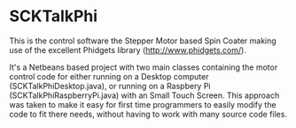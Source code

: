 SCKTalkPhi
==========

This is the control software the Stepper Motor based Spin Coater making use of the excellent Phidgets library (http://www.phidgets.com/).

It's a Netbeans based project with two main classes containing the motor control code for either running on a Desktop computer (SCKTalkPhiDesktop.java), or running on a Raspbery Pi (SCKTalkPhiRaspberryPi.java) with an Small Touch Screen.  This approach was taken to make it easy for first time programmers to easily modify the code to fit there needs, without having to work with many source code files. 
